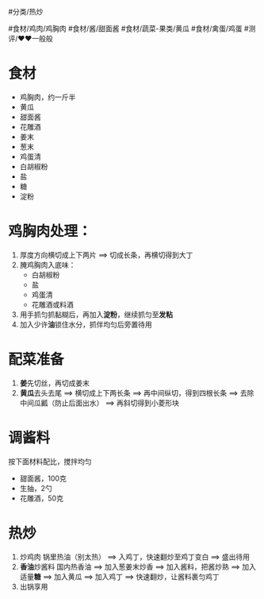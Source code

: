 #分类/热炒 
 
#食材/鸡肉/鸡胸肉 #食材/酱/甜面酱 #食材/蔬菜-果类/黄瓜 #食材/禽蛋/鸡蛋 
#测评/❤️❤️一般般

# 食材
- 鸡胸肉，约一斤半
- 黄瓜
- 甜面酱
- 花雕酒
- 姜末
- 葱末
- 鸡蛋清
- 白胡椒粉
- 盐
- 糖
- 淀粉

# 鸡胸肉处理：
   1. 厚度方向横切成上下两片 ==> 切成长条，再横切得到大丁
   2. 腌鸡胸肉入底味：
      - 白胡椒粉
      - 盐
      - 鸡蛋清
      - 花雕酒或料酒
   3. 用手抓匀抓黏糊后，再加入**淀粉**，继续抓匀至**发粘**
   4. 加入少许**油**锁住水分，抓伴均匀后旁置待用
# 配菜准备
1. **姜**先切丝，再切成姜末
2. **黄瓜**去头去尾 
   ==> 横切成上下两长条 
   ==> 再中间纵切，得到四根长条 
   ==> 去除中间瓜瓤（防止后面出水）
   ==> 再斜切得到小菱形块
# 调酱料
按下面材料配比，搅拌均匀
   - 甜面酱，100克
   - 生抽，2勺
   - 花雕酒，50克
# 热炒
1. 炒鸡肉
   锅里热油（别太热）
   ==> 入鸡丁，快速翻炒至鸡丁变白 ==> 盛出待用
2. **香油**炒酱料
   国内热香油
   ==> 加入葱姜末炒香
   ==> 加入酱料，把酱炒熟
   ==> 加入适量**糖**
   ==> 加入黄瓜
   ==> 加入鸡丁
   ==> 快速翻炒，让酱料裹匀鸡丁
3. 出锅享用
   